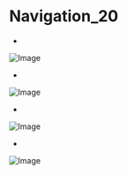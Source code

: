 # Navigation_20

- 
![Image](https://github.com/user-attachments/assets/2b76b500-59d1-49bc-bb63-72f4e442af69)

- 
![Image](https://github.com/user-attachments/assets/a0f38990-cd4d-4867-b22a-904aae2cc5ea)

- 
![Image](https://github.com/user-attachments/assets/b23c9776-9af5-43c5-8a0e-fab6f4441802)

- 
![Image](https://github.com/user-attachments/assets/8ef5390b-3d97-497e-ae90-e56333ecf987)
